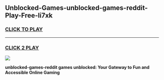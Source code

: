 
## Unblocked-Games-unblocked-games-reddit-Play-Free-li7xk
<h3>
<a href="https://premium76.site?title=unblocked-games-reddit&ref=22A">CLICK TO PLAY</a></h3>
<hr>

<h3>
<a href="https://premium76.site?title=unblocked-games-reddit&ref=22A">CLICK 2 PLAY</a>
  
</h3>

<a href="https://premium76.site?title=unblocked-games-reddit&ref=22A"><img src="https://clearcache.store/games.png"></a>


**unblocked-games-reddit games unblocked: Your Gateway to Fun and Accessible Online Gaming**
